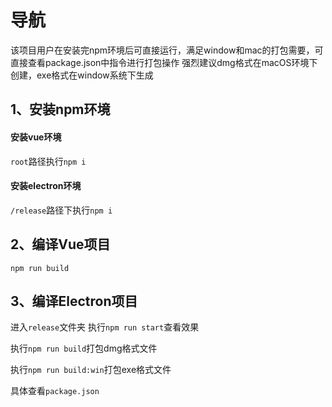 # 导航
该项目用户在安装完npm环境后可直接运行，满足window和mac的打包需要，可直接查看package.json中指令进行打包操作
强烈建议dmg格式在macOS环境下创建，exe格式在window系统下生成
## 1、安装npm环境
#### 安装vue环境

`root`路径执行`npm i`
#### 安装electron环境
`/release`路径下执行`npm i`

## 2、编译Vue项目
`npm run build`

## 3、编译Electron项目
进入`release`文件夹
执行`npm run start`查看效果

执行`npm run build`打包dmg格式文件

执行`npm run build:win`打包exe格式文件

具体查看`package.json`
